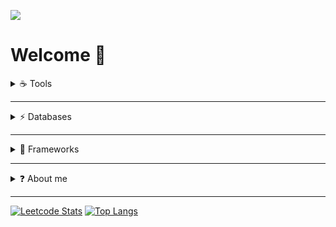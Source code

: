  ![](https://art.pixilart.com/cb97514d85c12ba.gif)
 # Welcome 👋

<details>
  <summary>☕ Tools</summary>
  <br />
  
  [![git](https://badgen.net/badge/icon/git?icon=git&label&scale=1.5)](https://git-scm.com) (https://git-scm.com)
</details>

--- 

<details>
  <summary>⚡ Databases</summary>
</details>

---

<details>
  <summary>🔨 Frameworks</summary>
</details>

---

<details>
  <summary>❓ About me</summary>
  <br />
 
 <p>
  I'm a freelance full-stack developer based in Spain. I primarily work with Java, Javascript, Groovy, HTML, CSS, SQL and others daily. But I have experience with       languages like Typescript, PHP, Python and NoSQL databases like MongoDB. I also do work and have knowledge of agile methodologies like Scrum.

  Currently, I'm getting more involved in the development of plugins for Atlassian products, mostly Jira and Confluence, both server and cloud. Besides, I like            spending some time working on my projects, learning new technologies or improving my skills.
 </p>

</details>

---


[![Leetcode Stats](https://leetcard.jacoblin.cool/jaxp42?ext=heatmap)](https://leetcode.com/jaxp42)                                   [![Top Langs](https://github-readme-stats.vercel.app/api/top-langs/?username=jaxp42&layout=compact&theme=synthwave)](https://github.com/jaxp42/github-readme-stats) 

